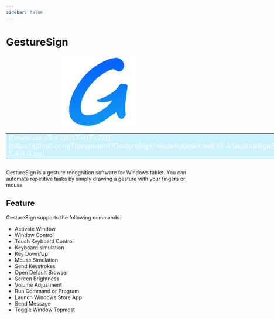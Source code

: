 ```yaml
---
sidebar: false
---
```


# GestureSign

<img style="margin-left:auto; margin-right:auto; display:block;" src="logo.png" width="200" alt="GestureSign"/>

<div style="display:table;margin: 0 auto;">
<table><tr><td bgcolor=#ccf2fe><font color=#ffffff size=4>[Download v5.4 (2017-07-22)](https://github.com/TransposonY/GestureSign/releases/download/v5.4/GestureSignSetup-5.4.0.0.zip)</font></td></tr></table>
</div>

GestureSign is a gesture recognition software for Windows tablet. You can automate repetitive tasks by simply drawing a gesture with your fingers or mouse.

## Feature
GestureSign supports the following commands:

- Activate Window
- Window Control
- Touch Keyboard Control
- Keyboard simulation
- Key Down/Up
- Mouse Simulation
- Send Keystrokes
- Open Default Browser
- Screen Brightness
- Volume Adjustment
- Run Command or Program
- Launch Windows Store App
- Send Message
- Toggle Window Topmost
